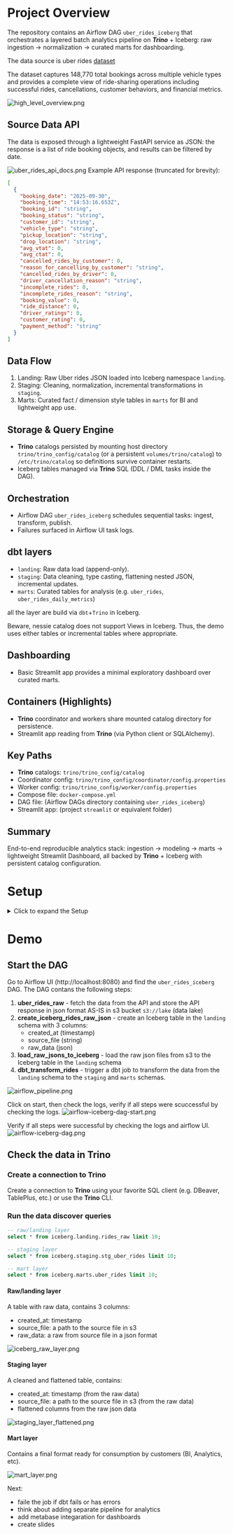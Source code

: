 # Project Overview

The repository contains an Airflow DAG `uber_rides_iceberg` that orchestrates a layered batch analytics pipeline on ***Trino*** + Iceberg: raw ingestion -> normalization -> curated marts for dashboarding.

The data source is uber rides [dataset](https://www.kaggle.com/datasets/yashdevladdha/uber-ride-analytics-dashboard?resource=download)

The dataset captures 148,770 total bookings across multiple vehicle types and provides a complete view of ride-sharing operations including successful rides, cancellations, customer behaviors, and financial metrics.
  


![high_level_overview.png](images/high_level_overview.png)
## Source Data API
The data is exposed through a lightweight FastAPI service as JSON: the response is a list of ride booking objects, 
and results can be filtered by date.

![uber_rides_api_docs.png](images/uber_rides_api_docs.png)
Example API response (truncated for brevity):
```json
[
  {
    "booking_date": "2025-09-30",
    "booking_time": "14:53:16.653Z",
    "booking_id": "string",
    "booking_status": "string",
    "customer_id": "string",
    "vehicle_type": "string",
    "pickup_location": "string",
    "drop_location": "string",
    "avg_vtat": 0,
    "avg_ctat": 0,
    "cancelled_rides_by_customer": 0,
    "reason_for_cancelling_by_customer": "string",
    "cancelled_rides_by_driver": 0,
    "driver_cancellation_reason": "string",
    "incomplete_rides": 0,
    "incomplete_rides_reason": "string",
    "booking_value": 0,
    "ride_distance": 0,
    "driver_ratings": 0,
    "customer_rating": 0,
    "payment_method": "string"
  }
]
```

## Data Flow

1. Landing: Raw Uber rides JSON loaded into Iceberg namespace `landing`.
2. Staging: Cleaning, normalization, incremental transformations in `staging`.
3. Marts: Curated fact / dimension style tables in `marts` for BI and lightweight app use.

## Storage & Query Engine

- **Trino** catalogs persisted by mounting host directory `trino/trino_config/catalog` (or a persistent `volumes/trino/catalog`) to `/etc/trino/catalog` so definitions survive container restarts.
- Iceberg tables managed via **Trino** SQL (DDL / DML tasks inside the DAG).

## Orchestration

- Airflow DAG `uber_rides_iceberg` schedules sequential tasks: ingest, transform, publish.
- Failures surfaced in Airflow UI task logs.

## dbt layers
- `landing`: Raw data load (append-only).
- `staging`: Data cleaning, type casting, flattening nested JSON, incremental updates.
- `marts`: Curated tables for analysis (e.g. `uber_rides`, `uber_rides_daily_metrics`)

all the layer are build via `dbt`+`Trino` in Iceberg.

Beware, nessie catalog does not support Views in Iceberg. Thus, the demo uses either tables or incremental tables where appropriate.

## Dashboarding

- Basic Streamlit app provides a minimal exploratory dashboard over curated marts.

## Containers (Highlights)

- **Trino** coordinator and workers share mounted catalog directory for persistence.
- Streamlit app reading from **Trino** (via Python client or SQLAlchemy).

## Key Paths

- **Trino** catalogs: `trino/trino_config/catalog`
- Coordinator config: `trino/trino_config/coordinator/config.properties`
- Worker config: `trino/trino_config/worker/config.properties`
- Compose file: `docker-compose.yml`
- DAG file: (Airflow DAGs directory containing `uber_rides_iceberg`)
- Streamlit app: (project `streamlit` or equivalent folder)

## Summary

End-to-end reproducible analytics stack: ingestion -> modeling -> marts -> lightweight Streamlit Dashboard, all backed by **Trino** + Iceberg with persistent catalog configuration.


# Setup
<details>
  <summary>Click to expand the Setup </summary>

## Start up the stack
Start the containers:
```shell
make up
````

Create the schemas in Trino:
```shell
make init-trino
```

## Setup Airflow Connections
### 1. Trino connection:
Airflow UI: Admin -> Connections -> Edit trino_conn
Conn Type: Trino

Host: http://trino-coordinator

Port: 8080

Description: A connection to **Trino** query engine

Login: airflow (any non-empty user)

Schema: landing (**Trino** schema / Iceberg namespace)

Extra (JSON, (adjust catalog name)):
```json 
{"catalog": "iceberg"} 
```
![trino_conn_extras.png](images/trino_conn_extras.png)
![img.png](images/trino_conn_main_settings.png)
### 2. S3 connection:
 Airflow UI: Admin -> Connections -> Edit s3_conn

 Conn Type: Amazon Web Services

 Description: A connection to S3 compatible storage
 Login: admin

 Password: password

 Extra (JSON):
 

```shell
{
  "endpoint_url": "http://minio:9000",
  "region_name": "us-east-1"
}
```
![s3_conn_main_settings.png](images/s3_conn_main_settings.png)
![img.png](images/s3_conn_extras.png)

### Verify if the source service is up and running
To check the output of api server:
1. either open a swagger in the browser http://localhost:8000/docs
2. or use curl
```shell
curl -X GET "http://localhost:8000/rides?start_date=2025-08-01&end_date=2025-08-02" -H "Accept: application/json"
```

</details>

# Demo
## Start the DAG
Go to Airflow UI (http://localhost:8080) and find the `uber_rides_iceberg` DAG.
The DAG contans the following steps:
1. **uber_rides_raw** - fetch the data from the API and store the API response in json format AS-IS in s3 bucket `s3://lake` (data lake)
2. **create_iceberg_rides_raw_json** - create an Iceberg table in the `landing` schema with 3 columns: 
   - created_at (timestamp)
   - source_file (string) 
   - raw_data (json)
3. **load_raw_jsons_to_iceberg** - load the raw json files from s3 to the Iceberg table in the `landing` schema
4. **dbt_transform_rides** - trigger a dbt job to transform the data from the `landing` schema to the `staging` and `marts` schemas.

![airflow_pipeline.png](images/airflow_pipeline.png)

Click on start, then check the logs, verify if all steps were scuccessful by checking the logs.
![airflow-iceberg-dag-start.png](images/airflow-iceberg-dag-start.png)

Verify if all steps were successful by checking the logs and airflow UI.
![airflow-iceberg-dag.png](images/airflow-iceberg-dag.png)

## Check the data in Trino
### Create a connection to Trino 
Create a connection to **Trino** using your favorite SQL client (e.g. DBeaver, TablePlus, etc.) or use the **Trino** CLI.

### Run the data discover queries
```sql
-- raw/landing layer
select * from iceberg.landing.rides_raw limit 10;

-- staging layer
select * from iceberg.staging.stg_uber_rides limit 10;

-- mart layer
select * from iceberg.marts.uber_rides limit 10;
```
#### Raw/landing layer
A table with raw data, contains 3 columns:
- created_at: timestamp
- source_file: a path to the source file in s3
- raw_data: a raw from source file in a json format

![iceberg_raw_layer.png](images/iceberg/iceberg_raw_layer.png)

#### Staging layer
A cleaned and flattened table, contains:
- created_at: timestamp (from the raw data)
- source_file: a path to the source file in s3 (from the raw data)
- flattened columns from the raw json data

![staging_layer_flattened.png](images/iceberg/staging_layer_flattened.png)

#### Mart layer
Contains a final format ready for consumption by customers (BI, Analytics, etc).

![mart_layer.png](images/iceberg/mart_layer.png)


Next:
- faile the job if dbt fails or has errors
- think about adding separate pipeline for analytics
- add metabase integaration for dashboards
- create slides